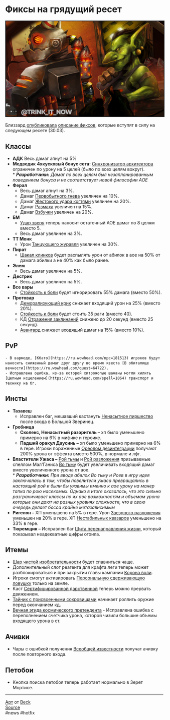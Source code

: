# Фиксы на грядущий ресет

<center>
<img src=https://raw.githubusercontent.com/MagicalCow/TrinkIT-News/main/Assets/WH326523/WH326523-1.jpg float=center border=2>
</center>

Близзард [опубликовала](https://worldofwarcraft.com/en-us/news/23770463) [описание фиксов](https://worldofwarcraft.com/en-us/news/23770463/hotfixes-march-28-2022), которые вступят в силу на следующем ресете (30.03).

## Классы
- **АДК**
	Весь дамаг апнут на 5%
- **Медведик**
	**4хкусковый бонус сета:** [Синхронизатор архитектора](https://ru.wowhead.com/spell=363496) ограничен по урону на 5 целей (было по всех целям вокруг).  
	\* ***Разработчики:** Дамаг по всех целям был незапланированным поведением бонуса и не соответствует новой философии АОЕ*
- **Ферал**
	- Весь дамаг апнут на 3%.
	- Дамаг [Первобытного гнева](https://ru.wowhead.com/spell=285381) увеличен на 10%.
	- Дамаг [Жестокого удара когтями](https://ru.wowhead.com/spell=202028) увеличен на 20%.
	- Дамаг [Размаха](https://ru.wowhead.com/spell=213764) увеличен на 15%.
	- Дамаг [Взбучки](https://ru.wowhead.com/spell=106832) увеличен на 20%.
- **БМ**
	- [Удар зверя](https://ru.wowhead.com/spell=115939) теперь наносит остаточный АОЕ дамаг по 8 целям вместо 5.
	- Весь дамаг увеличен на 3%.
- **ТТ Монк**
	- Урон [Танцующего журавля](https://ru.wowhead.com/spell=101546) увеличен на 30%.
- **Пират**
	- [Шакал клинков](https://ru.wowhead.com/spell=13877) будет распылять урон от абилок в аое на 50% от дамага абилки а не 40% как было ранее.
- **Элем**
	- Весь дамаг увеличен на 5%.
- **Дестрик**
	- Весь дамаг увеличен на 5%.
- **Все вары**  
	- [Стойкость к боли](https://ru.wowhead.com/spell=190456) будет игнорировать 55% дамага (вместо 50%).
- **Протовар**
	- [Деморализующий крик](https://ru.wowhead.com/spell=1160) снижает входящий урон на 25% (вместо 20%).
	- [Стойкость к боли](https://ru.wowhead.com/spell=190456) будет стоить 35 раги (вместо 40).
	- КД [Отражения заклинаний](https://ru.wowhead.com/spell=335255) снижено до 20 секунд (вместо 25 секунд).
	- [Авангард](https://ru.wowhead.com/spell=71) снижает входящий дамаг на 15% (вместо 10%).

## PvP
	- В вармоде, [Кбато](https://ru.wowhead.com/npc=181513) игроков будут наносить сниженный дамаг друг другу во время квеста [В обиталище вечности](https://ru.wowhead.com/quest=64722).
	- Исправлена ошибка, из-за которой хитрожопые шаманы могли хилить [Цепным исцелением](https://ru.wowhead.com/spell=1064) транспорт и технику на бг.

## Инсты
- **Тазавеш**
	- Исправлен баг, мешавший кастануть [Ненасытное пиршество](https://ru.wowhead.com/spell=349498) после входа в Большой Зверинец.
- **Гробница**
	- **Сколекс, Ненасытный разоритель –** хп было уменьшено примерно на 6% в мифике и героике.
	- **Падший оракул Даусинь –** хп было уменьшено примерно на 6% в гере. Игроки пораженные [Ореолом дезинтеграции](https://ru.wowhead.com/spell=361751) получают 200% урона от эффекта вместо 500%, в нормале и лфг.
- **Властители Ужаса –** [Рой тьмы](https://ru.wowhead.com/spell=360304) и [Рой разложения](https://ru.wowhead.com/spell=360300) призываемые спеллом Мал'Ганиса [Во тьму](https://ru.wowhead.com/spell=360319) будет увеличивать входящий дамаг вместо увеличенного урона от аое.  
	\* ***Разработчики:** При вводе абилок Во тьму и Роев в игру идея заключалась в том, чтобы повелители ужаса превращались в настоящий рой и были бы уязвимы именно к аое урону на манер тапка по рою насекомых. Однако в итоге оказалось, что это сильно разграничивает классы по их аое возможностям и объемам урона которые они дают на разных уровнях сложности, что в свою очередь делает босса крайне метазависимым*
- **Ригелон –** ХП уменьшено на 5% в гере. Урон [Звездного разложения](https://ru.wowhead.com/spell=364381) уменьшен на 20% в гере. ХП [Нестабильных квазаров](https://ru.wowhead.com/spell=366992) уменьшено на 33% в гере.
- **Тюремщик –** Исправлен баг [Щита перенаправления жизни](https://ru.wowhead.com/spell=368383), который показывал неадекватные цифры отхила.

## Итемы
- [Шар чистой изобретательности](https://ru.wowhead.com/object=375950) будет спавниться чаще.
- Дополнительный слот реагента для крафта леги теперь может разблокироваться и при закрытии главы кампании [Корона воли](https://ru.wowhead.com/storyline/%D0%BA%D0%BE%D1%80%D0%BE%D0%BD%D0%B0-%D0%B2%D0%BE%D0%BB%D0%B8-1258).
- Игроки смогут активировать [Персональную сдерживающую ловушку](https://ru.wowhead.com/item=187793) только на земле.
- Каст [Сертифицированной дарственной](https://ru.wowhead.com/item=191300) теперь можно прервать движением.
- [Тайник с присвоенными сокровищами](https://ru.wowhead.com/item=188265) начинает роллить оружие перед окончанием кд.
- [Вечная эгида космического претендента](https://ru.wowhead.com/item=188775) - Исправлена ошибка с переполнением счетчика урона, которой чизили большие объемы входящего урона в ст.

## Ачивки
- Чары с ошибкой получения [Всеобщей известности](https://ru.wowhead.com/achievement=15241) получат ачивку после повторного входа.

## Петобои
- Кнопка поиска петобоя теперь работает нормально в Зерет Мортисе.
	
---
[Арт](https://freealris.freeforums.net/thread/92/crazz) от [Beck](https://freealris.freeforums.net/user/1)  
[Source](https://www.wowhead.com/news/326522)  
#news #hotfix